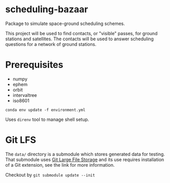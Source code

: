# scheduling-bazaar
Package to simulate space-ground scheduling schemes. 

This project will be used to find contacts, or "visible" passes, for ground stations and satellites. 
The contacts will be used to answer scheduling questions for a network of ground stations. 


# Prerequisites

* numpy
* ephem
* orbit
* intervaltree
* iso8601

`conda env update -f environment.yml`

Uses `direnv` tool to manage shell setup.


# Git LFS
The `data/` directory is a submodule which stores generated data for testing.
That submodule uses [Git Large File Storage](https://git-lfs.github.com/) and its use requires installation of a Git extension, see the link for more information.

Checkout by `git submodule update --init`
